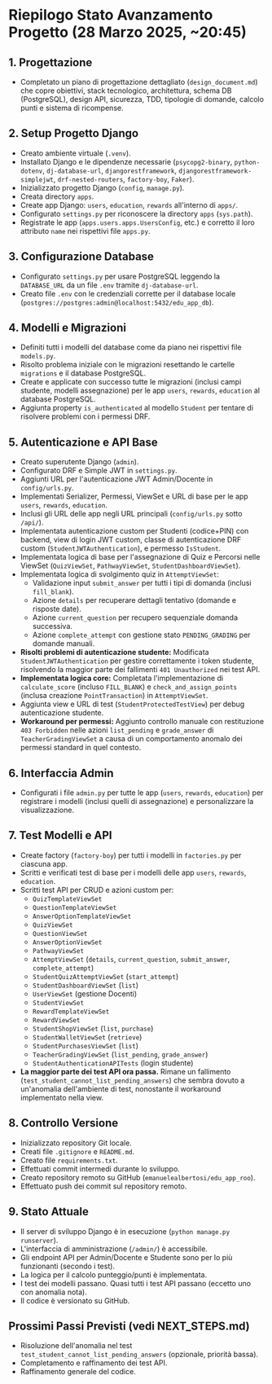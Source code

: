 # Riepilogo Stato Avanzamento Progetto (28 Marzo 2025, ~20:45)

## 1. Progettazione

*   Completato un piano di progettazione dettagliato (`design_document.md`) che copre obiettivi, stack tecnologico, architettura, schema DB (PostgreSQL), design API, sicurezza, TDD, tipologie di domande, calcolo punti e sistema di ricompense.

## 2. Setup Progetto Django

*   Creato ambiente virtuale (`.venv`).
*   Installato Django e le dipendenze necessarie (`psycopg2-binary`, `python-dotenv`, `dj-database-url`, `djangorestframework`, `djangorestframework-simplejwt`, `drf-nested-routers`, `factory-boy`, `Faker`).
*   Inizializzato progetto Django (`config`, `manage.py`).
*   Creata directory `apps`.
*   Create app Django: `users`, `education`, `rewards` all'interno di `apps/`.
*   Configurato `settings.py` per riconoscere la directory `apps` (`sys.path`).
*   Registrate le app (`apps.users.apps.UsersConfig`, etc.) e corretto il loro attributo `name` nei rispettivi file `apps.py`.

## 3. Configurazione Database

*   Configurato `settings.py` per usare PostgreSQL leggendo la `DATABASE_URL` da un file `.env` tramite `dj-database-url`.
*   Creato file `.env` con le credenziali corrette per il database locale (`postgres://postgres:admin@localhost:5432/edu_app_db`).

## 4. Modelli e Migrazioni

*   Definiti tutti i modelli del database come da piano nei rispettivi file `models.py`.
*   Risolto problema iniziale con le migrazioni resettando le cartelle `migrations` e il database PostgreSQL.
*   Create e applicate con successo tutte le migrazioni (inclusi campi studente, modelli assegnazione) per le app `users`, `rewards`, `education` al database PostgreSQL.
*   Aggiunta property `is_authenticated` al modello `Student` per tentare di risolvere problemi con i permessi DRF.

## 5. Autenticazione e API Base

*   Creato superutente Django (`admin`).
*   Configurato DRF e Simple JWT in `settings.py`.
*   Aggiunti URL per l'autenticazione JWT Admin/Docente in `config/urls.py`.
*   Implementati Serializer, Permessi, ViewSet e URL di base per le app `users`, `rewards`, `education`.
*   Inclusi gli URL delle app negli URL principali (`config/urls.py` sotto `/api/`).
*   Implementata autenticazione custom per Studenti (codice+PIN) con backend, view di login JWT custom, classe di autenticazione DRF custom (`StudentJWTAuthentication`), e permesso `IsStudent`.
*   Implementata logica di base per l'assegnazione di Quiz e Percorsi nelle ViewSet (`QuizViewSet`, `PathwayViewSet`, `StudentDashboardViewSet`).
*   Implementata logica di svolgimento quiz in `AttemptViewSet`:
    *   Validazione input `submit_answer` per tutti i tipi di domanda (inclusi `fill_blank`).
    *   Azione `details` per recuperare dettagli tentativo (domande e risposte date).
    *   Azione `current_question` per recupero sequenziale domanda successiva.
    *   Azione `complete_attempt` con gestione stato `PENDING_GRADING` per domande manuali.
*   **Risolti problemi di autenticazione studente:** Modificata `StudentJWTAuthentication` per gestire correttamente i token studente, risolvendo la maggior parte dei fallimenti `401 Unauthorized` nei test API.
*   **Implementata logica core:** Completata l'implementazione di `calculate_score` (incluso `FILL_BLANK`) e `check_and_assign_points` (inclusa creazione `PointTransaction`) in `AttemptViewSet`.
*   Aggiunta view e URL di test (`StudentProtectedTestView`) per debug autenticazione studente.
*   **Workaround per permessi:** Aggiunto controllo manuale con restituzione `403 Forbidden` nelle azioni `list_pending` e `grade_answer` di `TeacherGradingViewSet` a causa di un comportamento anomalo dei permessi standard in quel contesto.

## 6. Interfaccia Admin

*   Configurati i file `admin.py` per tutte le app (`users`, `rewards`, `education`) per registrare i modelli (inclusi quelli di assegnazione) e personalizzare la visualizzazione.

## 7. Test Modelli e API

*   Create factory (`factory-boy`) per tutti i modelli in `factories.py` per ciascuna app.
*   Scritti e verificati test di base per i modelli delle app `users`, `rewards`, `education`.
*   Scritti test API per CRUD e azioni custom per:
    *   `QuizTemplateViewSet`
    *   `QuestionTemplateViewSet`
    *   `AnswerOptionTemplateViewSet`
    *   `QuizViewSet`
    *   `QuestionViewSet`
    *   `AnswerOptionViewSet`
    *   `PathwayViewSet`
    *   `AttemptViewSet` (`details`, `current_question`, `submit_answer`, `complete_attempt`)
    *   `StudentQuizAttemptViewSet` (`start_attempt`)
    *   `StudentDashboardViewSet` (`list`)
    *   `UserViewSet` (gestione Docenti)
    *   `StudentViewSet`
    *   `RewardTemplateViewSet`
    *   `RewardViewSet`
    *   `StudentShopViewSet` (`list`, `purchase`)
    *   `StudentWalletViewSet` (`retrieve`)
    *   `StudentPurchasesViewSet` (`list`)
    *   `TeacherGradingViewSet` (`list_pending`, `grade_answer`)
    *   `StudentAuthenticationAPITests` (login studente)
*   **La maggior parte dei test API ora passa.** Rimane un fallimento (`test_student_cannot_list_pending_answers`) che sembra dovuto a un'anomalia dell'ambiente di test, nonostante il workaround implementato nella view.

## 8. Controllo Versione

*   Inizializzato repository Git locale.
*   Creati file `.gitignore` e `README.md`.
*   Creato file `requirements.txt`.
*   Effettuati commit intermedi durante lo sviluppo.
*   Creato repository remoto su GitHub (`emanuelealbertosi/edu_app_roo`).
*   Effettuato push dei commit sul repository remoto.

## 9. Stato Attuale

*   Il server di sviluppo Django è in esecuzione (`python manage.py runserver`).
*   L'interfaccia di amministrazione (`/admin/`) è accessibile.
*   Gli endpoint API per Admin/Docente e Studente sono per lo più funzionanti (secondo i test).
*   La logica per il calcolo punteggio/punti è implementata.
*   I test dei modelli passano. Quasi tutti i test API passano (eccetto uno con anomalia nota).
*   Il codice è versionato su GitHub.

## Prossimi Passi Previsti (vedi NEXT_STEPS.md)

*   Risoluzione dell'anomalia nel test `test_student_cannot_list_pending_answers` (opzionale, priorità bassa).
*   Completamento e raffinamento dei test API.
*   Raffinamento generale del codice.